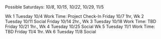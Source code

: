 Possible Saturdays: *10/8*, *10/15*, *10/22*, 10/29, 11/5 


Wk 1
Tuesday 10/4  Work Time: Project Check-In
Friday 10/7   1hr, 
Wk 2
Tuesday 10/11 Social
Friday 10/14  2hr., 
Wk 3
Tuesday 10/18 Work Time: TBD
Friday 10/21  1hr., 
Wk 4
Tuesday 10/25 Social
Wk 5
Tuesday 11/1  Work Time: TBD
Friday 11/4   1hr.
Wk 6
Tuesday 11/8  Social
